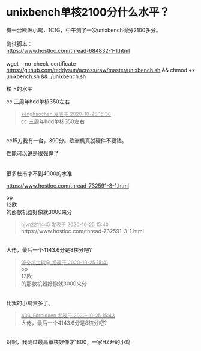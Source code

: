 # unixbench单核2100分什么水平？


有一台欧洲小鸡，1C1G，中午测了一次unixbench得分2100多分。<img src="static/image/smiley/default/lol.gif" smilieid="12" border="0" alt="" /> <br />
<br />
测试脚本：<br />
https://www.hostloc.com/thread-684832-1-1.html<br />
<br />
wget --no-check-certificate https://github.com/teddysun/across/raw/master/unixbench.sh &amp;&amp; chmod +x unixbench.sh &amp;&amp; ./unixbench.sh

楼下的水平

cc 三周年hdd单核350左右<img src="static/image/smiley/default/lol.gif" smilieid="12" border="0" alt="" /><img src="static/image/smiley/default/lol.gif" smilieid="12" border="0" alt="" /><img id="aimg_Qz972" onclick="zoom(this, this.src, 0, 0, 0)" class="zoom" src="https://cdn.jsdelivr.net/gh/hishis/forum-master/public/images/patch.gif" onmouseover="img_onmouseoverfunc(this)" onload="thumbImg(this)" border="0" alt="" />

<div class="quote"><blockquote><font size="2"><a href="https://www.hostloc.com/forum.php?mod=redirect&amp;goto=findpost&amp;pid=9350075&amp;ptid=758290" target="_blank"><font color="#999999">zenghaochen 发表于 2020-10-25 15:36</font></a></font><br />
cc 三周年hdd单核350左右</blockquote></div><br />
cc15刀我有一台，390分。欧洲机真就硬件不要钱。<img src="static/image/smiley/default/lol.gif" smilieid="12" border="0" alt="" />

性能可以说是很强悍了<br />
<br />
<br />
很多杜甫才不到4000的水准

https://www.hostloc.com/thread-732591-3-1.html

op<br />
12欧<br />
的那款机器好像就3000来分<img id="aimg_rx3kY" onclick="zoom(this, this.src, 0, 0, 0)" class="zoom" src="https://cdn.jsdelivr.net/gh/hishis/forum-master/public/images/patch.gif" onmouseover="img_onmouseoverfunc(this)" onload="thumbImg(this)" border="0" alt="" />

<div class="quote"><blockquote><font size="2"><a href="https://www.hostloc.com/forum.php?mod=redirect&amp;goto=findpost&amp;pid=9350095&amp;ptid=758290" target="_blank"><font color="#999999">hjvn2211445 发表于 2020-10-25 15:40</font></a></font><br />
https://www.hostloc.com/thread-732591-3-1.html</blockquote></div><br />
大佬，最后一个4143.6分是8核分吧?

<div class="quote"><blockquote><font size="2"><a href="https://www.hostloc.com/forum.php?mod=redirect&amp;goto=findpost&amp;pid=9350101&amp;ptid=758290" target="_blank"><font color="#999999">流交机主球全 发表于 2020-10-25 15:41</font></a></font><br />
op<br />
12欧<br />
的那款机器好像就3000来分</blockquote></div><br />
比我的小鸡贵多了。<img src="static/image/smiley/yct/010.gif" smilieid="41" border="0" alt="" />

<div class="quote"><blockquote><font size="2"><a href="https://www.hostloc.com/forum.php?mod=redirect&amp;goto=findpost&amp;pid=9350118&amp;ptid=758290" target="_blank"><font color="#999999">403_Forbidden 发表于 2020-10-25 15:43</font></a></font><br />
大佬，最后一个4143.6分是8核分吧?</blockquote></div><br />
对啊，我测过最高单核好像才1800，一家HZ开的小鸡
